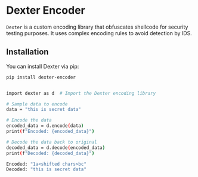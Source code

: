 # Dexter Encoder

`Dexter` is a custom encoding library that obfuscates shellcode for security testing purposes. It uses complex encoding rules to avoid detection by IDS.

## Installation

You can install Dexter via pip:

```bash
pip install dexter-encoder


import dexter as d  # Import the Dexter encoding library

# Sample data to encode
data = "this is secret data"

# Encode the data
encoded_data = d.encode(data)
print(f"Encoded: {encoded_data}")

# Decode the data back to original
decoded_data = d.decode(encoded_data)
print(f"Decoded: {decoded_data}")

Encoded: "1a<shifted chars>bc"
Decoded: "this is secret data"
